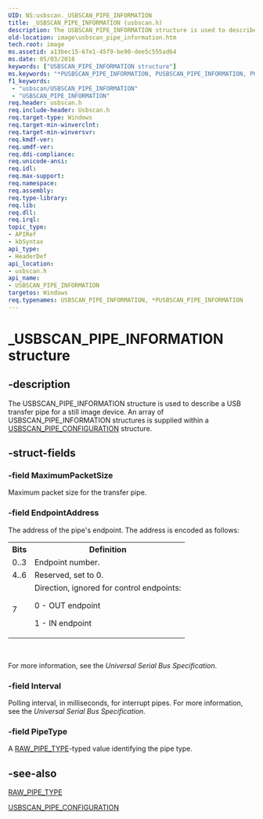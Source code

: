 ```yaml
---
UID: NS:usbscan._USBSCAN_PIPE_INFORMATION
title: _USBSCAN_PIPE_INFORMATION (usbscan.h)
description: The USBSCAN_PIPE_INFORMATION structure is used to describe a USB transfer pipe for a still image device. An array of USBSCAN_PIPE_INFORMATION structures is supplied within a USBSCAN_PIPE_CONFIGURATION structure.
old-location: image\usbscan_pipe_information.htm
tech.root: image
ms.assetid: a13bec15-67e1-45f9-be90-dee5c555ad64
ms.date: 05/03/2018
keywords: ["USBSCAN_PIPE_INFORMATION structure"]
ms.keywords: "*PUSBSCAN_PIPE_INFORMATION, PUSBSCAN_PIPE_INFORMATION, PUSBSCAN_PIPE_INFORMATION structure pointer [Imaging Devices], USBSCAN_PIPE_INFORMATION, USBSCAN_PIPE_INFORMATION structure [Imaging Devices], _USBSCAN_PIPE_INFORMATION, image.usbscan_pipe_information, stifnc_3a31b5a2-4bd9-4e95-b10d-959c6caa8754.xml, usbscan/PUSBSCAN_PIPE_INFORMATION, usbscan/USBSCAN_PIPE_INFORMATION"
f1_keywords:
 - "usbscan/USBSCAN_PIPE_INFORMATION"
 - "USBSCAN_PIPE_INFORMATION"
req.header: usbscan.h
req.include-header: Usbscan.h
req.target-type: Windows
req.target-min-winverclnt: 
req.target-min-winversvr: 
req.kmdf-ver: 
req.umdf-ver: 
req.ddi-compliance: 
req.unicode-ansi: 
req.idl: 
req.max-support: 
req.namespace: 
req.assembly: 
req.type-library: 
req.lib: 
req.dll: 
req.irql: 
topic_type:
- APIRef
- kbSyntax
api_type:
- HeaderDef
api_location:
- usbscan.h
api_name:
- USBSCAN_PIPE_INFORMATION
targetos: Windows
req.typenames: USBSCAN_PIPE_INFORMATION, *PUSBSCAN_PIPE_INFORMATION
---
```


# _USBSCAN_PIPE_INFORMATION structure


## -description


The USBSCAN_PIPE_INFORMATION structure is used to describe a USB transfer pipe for a still image device. An array of USBSCAN_PIPE_INFORMATION structures is supplied within a <a href="https://docs.microsoft.com/windows-hardware/drivers/ddi/usbscan/ns-usbscan-_usbscan_pipe_configuration">USBSCAN_PIPE_CONFIGURATION</a> structure.


## -struct-fields




### -field MaximumPacketSize

Maximum packet size for the transfer pipe.


### -field EndpointAddress

The address of the pipe's endpoint. The address is encoded as follows:

<table>
<tr>
<th>Bits</th>
<th>Definition</th>
</tr>
<tr>
<td>
0..3

</td>
<td>
Endpoint number.

</td>
</tr>
<tr>
<td>
4..6

</td>
<td>
Reserved, set to 0.

</td>
</tr>
<tr>
<td>
7

</td>
<td>
Direction, ignored for control endpoints:

0 - OUT endpoint

1 - IN endpoint

</td>
</tr>
</table>
 

For more information, see the <i>Universal Serial Bus Specification</i>.


### -field Interval

Polling interval, in milliseconds, for interrupt pipes. For more information, see the <i>Universal Serial Bus Specification</i>.


### -field PipeType

A <a href="https://docs.microsoft.com/windows-hardware/drivers/ddi/usbscan/ne-usbscan-_raw_pipe_type">RAW_PIPE_TYPE</a>-typed value identifying the pipe type.


## -see-also




<a href="https://docs.microsoft.com/windows-hardware/drivers/ddi/usbscan/ne-usbscan-_raw_pipe_type">RAW_PIPE_TYPE</a>



<a href="https://docs.microsoft.com/windows-hardware/drivers/ddi/usbscan/ns-usbscan-_usbscan_pipe_configuration">USBSCAN_PIPE_CONFIGURATION</a>
 

 

